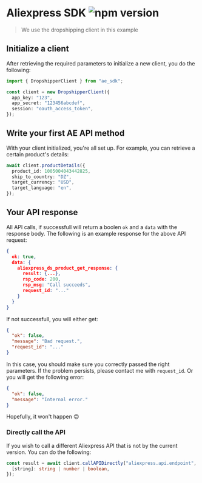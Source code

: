 # Aliexpress SDK ![npm version](https://img.shields.io/npm/v/ae_sdk?label=)

> We use the dropshipping client in this example

## Initialize a client

After retrieving the required parameters to initialize a new client, you do the following:

```ts
import { DropshipperClient } from "ae_sdk";

const client = new DropshipperClient({
  app_key: "123",
  app_secret: "123456abcdef",
  session: "oauth_access_token",
});
```

## Write your first AE API method

With your client initialized, you're all set up. For example, you can retrieve a certain product's details:

```ts
await client.productDetails({
  product_id: 1005004043442825,
  ship_to_country: "DZ",
  target_currency: "USD",
  target_language: "en",
});
```

## Your API response

All API calls, if successfull will return a boolen `ok` and a `data` with the response body.
The following is an example response for the above API request:

```json
{
  ok: true,
  data: {
    aliexpress_ds_product_get_response: {
      result: {...},
      rsp_code: 200,
      rsp_msg: "Call succeeds",
      request_id: "..."
    }
  }
}
```

If not successfull, you will either get:

```json
{
  "ok": false,
  "message": "Bad request.",
  "request_id": "..."
}
```

In this case, you should make sure you correctly passed the right parameters. If the problem persists, please contact me with `request_id`.
Or you will get the following error:

```json
{
  "ok": false,
  "message": "Internal error."
}
```

Hopefully, it won't happen 🙃

### Directly call the API

If you wish to call a different Aliexpress API that is not by the current version. You can do the following:

```ts
const result = await client.callAPIDirectly("aliexpress.api.endpoint", {
  [string]: string | number | boolean,
});
```
